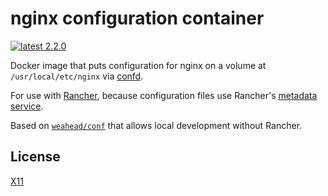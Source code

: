 # nginx configuration container

[![latest 2.2.0](https://img.shields.io/badge/latest-2.2.0-green.svg)](https://github.com/weahead/docker-nginx-conf/releases/tag/v2.2.0)

Docker image that puts configuration for nginx on a volume at
`/usr/local/etc/nginx` via [confd](https://github.com/kelseyhightower/confd).

For use with [Rancher](http://rancher.com/), because configuration files use
Rancher's [metadata service](http://docs.rancher.com/rancher/rancher-services/metadata-service/).

Based on [`weahead/conf`](https://github.com/weahead/docker-conf) that allows 
local development without Rancher.


## License

[X11](LICENSE)
